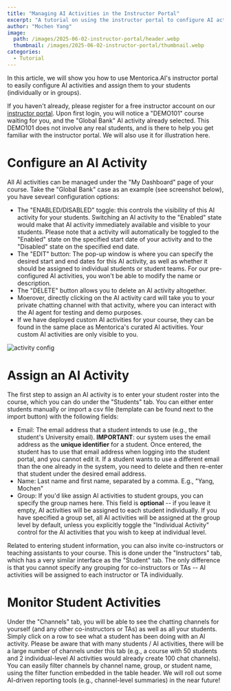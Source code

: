 ```yaml
---
title: "Managing AI Activities in the Instructor Portal"
excerpt: "A tutorial on using the instructor portal to configure AI activities and assign them to students."
author: "Mochen Yang"
image: 
  path: /images/2025-06-02-instructor-portal/header.webp
  thumbnail: /images/2025-06-02-instructor-portal/thumbnail.webp
categories:
  - Tutorial
---
```


In this article, we will show you how to use Mentorica.AI's instructor portal to easily configure AI activities and assign them to your students (individually or in groups).

If you haven't already, please register for a free instructor account on our [instructor portal](https://instructor.dab.bot). Upon first login, you will notice a "DEMO101" course waiting for you, and the "Global Bank" AI activity already selected. This DEMO101 does not involve any real students, and is there to help you get familiar with the instructor portal. We will also use it for illustration here.

# Configure an AI Activity

All AI activities can be managed under the "My Dashboard" page of your course. Take the "Global Bank" case as an example (see screenshot below), you have sevearl configuration options:
- The "ENABLED/DISABLED" toggle: this controls the visibility of this AI activity for your students. Switching an AI activity to the "Enabled" state would make that AI activity immediately available and visible to your students. Please note that a activity will automatically be toggled to the "Enabled" state on the specified start date of your activity and to the "Disabled" state on the specified end date.
- The "EDIT" button: The pop-up window is where you can specify the desired start and end dates for this AI activity, as well as whether it should be assigned to individual students or student teams. For our pre-configured AI activities, you won't be able to modify the name or description.
- The "DELETE" button allows you to delete an AI activity altogether.
- Moerover, directly clicking on the AI activity card will take you to your private chatting channel with that activity, where you can interact with the AI agent for testing and demo purposes.
- If we have deployed custom AI activities for your course, they can be found in the same place as Mentorica's curated AI activities. Your custom AI activities are only visible to you.

![activity config](../../images/2025-06-02-instructor-portal/activity_config.webp)


# Assign an AI Activity

The first step to assign an AI activity is to enter your student roster into the course, which you can do under the "Students" tab. You can either enter students manually or import a csv file (template can be found next to the import button) with the following fields:
- Email: The email address that a student intends to use (e.g., the student's University email). **IMPORTANT**: our system uses the email address as the **unique identifier** for a student. Once entered, the student has to use that email address when logging into the student portal, and you cannot edit it. If a student wants to use a different email than the one already in the system, you need to delete and then re-enter that student under the desired email address.
- Name: Last name and first name, separated by a comma. E.g., "Yang, Mochen"
- Group: If you'd like assign AI activities to student groups, you can specify the group names here. This field is **optional** -- if you leave it empty, AI activities will be assigned to each student individually. If you have specified a group set, all AI activities will be assigned at the group level by default, unless you explicitly toggle the "Individual Activity" control for the AI activities that you wish to keep at individual level.

Related to entering student information, you can also invite co-instructors or teaching assistants to your course. This is done under the "Instructors" tab, which has a very similar interface as the "Student" tab. The only difference is that you cannot specify any grouping for co-instructors or TAs -- AI activities will be assigned to each instructor or TA individually.

# Monitor Student Activities

Under the "Channels" tab, you will be able to see the chatting channels for yourself (and any other co-instructors or TAs) as well as all your students. Simply click on a row to see what a student has been doing with an AI activity. Please be aware that with many students / AI activities, there will be a large number of channels under this tab (e.g., a course with 50 students and 2 individual-level AI activities would already create 100 chat channels). You can easily filter channels by channel name, group, or student name, using the filter function embedded in the table header. We will roll out some AI-driven reporting tools (e.g., channel-level summaries) in the near future!